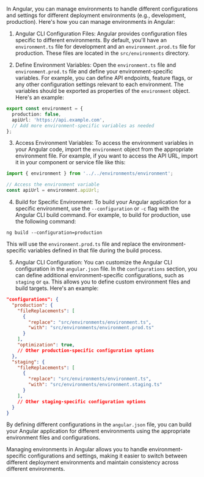 In Angular, you can manage environments to handle different configurations and settings for different deployment environments (e.g., development, production). Here's how you can manage environments in Angular:

1. Angular CLI Configuration Files: Angular provides configuration files specific to different environments. By default, you'll have an `environment.ts` file for development and an `environment.prod.ts` file for production. These files are located in the `src/environments` directory.

2. Define Environment Variables: Open the `environment.ts` file and `environment.prod.ts` file and define your environment-specific variables. For example, you can define API endpoints, feature flags, or any other configuration settings relevant to each environment. The variables should be exported as properties of the `environment` object. Here's an example:

```typescript
export const environment = {
  production: false,
  apiUrl: 'https://api.example.com',
  // Add more environment-specific variables as needed
};
```

3. Access Environment Variables: To access the environment variables in your Angular code, import the `environment` object from the appropriate environment file. For example, if you want to access the API URL, import it in your component or service file like this:

```typescript
import { environment } from '../../environments/environment';

// Access the environment variable
const apiUrl = environment.apiUrl;
```

4. Build for Specific Environment: To build your Angular application for a specific environment, use the `--configuration` or `-c` flag with the Angular CLI build command. For example, to build for production, use the following command:

```shell
ng build --configuration=production
```

This will use the `environment.prod.ts` file and replace the environment-specific variables defined in that file during the build process.

5. Angular CLI Configuration: You can customize the Angular CLI configuration in the `angular.json` file. In the `configurations` section, you can define additional environment-specific configurations, such as `staging` or `qa`. This allows you to define custom environment files and build targets. Here's an example:

```json
"configurations": {
  "production": {
    "fileReplacements": [
      {
        "replace": "src/environments/environment.ts",
        "with": "src/environments/environment.prod.ts"
      }
    ],
    "optimization": true,
    // Other production-specific configuration options
  },
  "staging": {
    "fileReplacements": [
      {
        "replace": "src/environments/environment.ts",
        "with": "src/environments/environment.staging.ts"
      }
    ],
    // Other staging-specific configuration options
  }
}
```

By defining different configurations in the `angular.json` file, you can build your Angular application for different environments using the appropriate environment files and configurations.

Managing environments in Angular allows you to handle environment-specific configurations and settings, making it easier to switch between different deployment environments and maintain consistency across different environments.